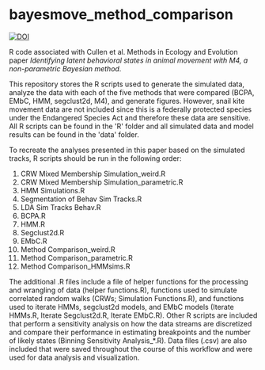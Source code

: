 # bayesmove_method_comparison
[![DOI](https://zenodo.org/badge/289030089.svg)](https://zenodo.org/badge/latestdoi/289030089)


R code associated with Cullen et al. Methods in Ecology and Evolution paper *Identifying latent behavioral states in animal movement with M4, a non-parametric Bayesian method*.

This repository stores the R scripts used to generate the simulated data, analyze the data with each of the five methods that were compared (BCPA, EMbC, HMM, segclust2d, M4), and generate figures. However, snail kite movement data are not included since this is a federally protected species under the Endangered Species Act and therefore these data are sensitive. All R scripts can be found in the 'R' folder and all simulated data and model results can be found in the 'data' folder.

To recreate the analyses presented in this paper based on the simulated tracks, R scripts should be run in the following order: 

  1. CRW Mixed Membership Simulation_weird.R
  2. CRW Mixed Membership Simulation_parametric.R
  3. HMM Simulations.R
  4. Segmentation of Behav Sim Tracks.R
  5. LDA Sim Tracks Behav.R
  6. BCPA.R
  7. HMM.R
  8. Segclust2d.R
  9. EMbC.R
  10. Method Comparison_weird.R
  11. Method Comparison_parametric.R
  12. Method Comparison_HMMsims.R

The additional .R files include a file of helper functions for the processing and wrangling of data (helper functions.R), functions used to simulate correlated random walks (CRWs; Simulation Functions.R), and functions used to iterate HMMs, segclust2d models, and EMbC models (Iterate HMMs.R, Iterate Segclust2d.R, Iterate EMbC.R). Other R scripts are included that perform a sensitivity analysis on how the data streams are discretized and compare their performance in estimating breakpoints and the number of likely states (Binning Sensitivity Analysis_*.R). Data files (.csv) are also included that were saved throughout the course of this workflow and were used for data analysis and visualization.
